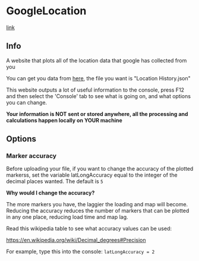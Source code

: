 # GoogleLocation

[link](https://thatguywiththatname.github.io/GoogleLocations/source)

## Info

A website that plots all of the location data that google has collected from you

You can get you data from [here](https://takeout.google.com/settings/takeout), the file you want is "Location History.json"

This website outputs a lot of useful information to the console, press F12 and then select the 'Console' tab to see what is going on, and what options you can change.

**Your information is NOT sent or stored anywhere, all the processing and calculations happen locally on YOUR machine**

## Options

### Marker accuracy

Before uploading your file, if you want to change the accuracy of the plotted markerss, set the variable latLongAccuracy equal to the integer of the decimal places wanted. The default is `5`

**Why would I change the accuracy?**

The more markers you have, the laggier the loading and map will become. Reducing the accuracy reduces the number of markers that can be plotted in any one place, reducing load time and map lag.

Read this wikipedia table to see what accuracy values can be used:

https://en.wikipedia.org/wiki/Decimal_degrees#Precision

For example, type this into the console: `latLongAccuracy = 2`
